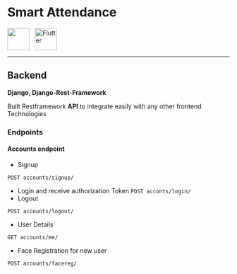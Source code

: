 # Smart Attendance
<div style="display:flex">
<img src="https://static.djangoproject.com/img/logos/django-logo-negative.png" style="height:50px">
<img src="https://github.com/teshank2137/smartAtendence/blob/master/media/flutter.png?raw=true" alt="Flutter" style="height:50px; margin-left:12px">
</div>

---

## Backend
**Django, Django-Rest-Framework**

Built Restframework **API** to integrate easily with any other frontend Technologies

### Endpoints

#### Accounts endpoint

- Signup
  
`POST accounts/signup/`
- Login and receive authorization Token
`POST acconts/login/`
- Logout

`POST accounts/logout/`
- User Details
  
`GET accounts/me/`
- Face Registration for new user

`POST accounts/facereg/`
